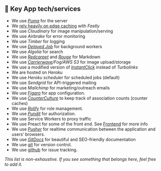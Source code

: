 ## 🔑 Key App tech/services

- We use [_Puma_](https://github.com/puma/puma) for the server
- We [rely heavily on edge caching](https://dev.to/ben/making-devto-insanely-fast) with _Fastly_
- We use _Cloudinary_ for image manipulation/serving
- We use _Airbrake_ for error monitoring
- We use _Timber_ for logging
- We use [_Delayed Job_](https://github.com/collectiveidea/delayed_job) for background workers
- We use _Algolia_ for search
- We use [_Redcarpet_](https://github.com/vmg/redcarpet) and [_Rouge_](https://github.com/jneen/rouge) for Markdown
- We use _[Carrierwave](https://github.com/carrierwaveuploader/carrierwave)/Fog/AWS S3_ for image upload/storage
- We use a modified version of [_InstantClick_](http://instantclick.io/) instead of _Turbolinks_
- We are hosted on _Heroku_
- We use _Heroku scheduler_ for scheduled jobs (default)
- We use _Sendgrid_ for API-triggered mailing
- We use _Mailchimp_ for marketing/outreach emails
- We use [_Figaro_](https://github.com/laserlemon/figaro) for app configuration.
- We use [_CounterCulture_](https://github.com/magnusvk/counter_culture) to keep track of association counts (counter caches)
- We use [_Rolify_](https://github.com/RolifyCommunity/rolify) for role management.
- We use [_Pundit_](https://github.com/varvet/pundit) for authorization.
- We use Service Workers to proxy traffic
- We use Preact for some of the front end. See [Frontend](https://docs.dev.to/frontend/) for more info
- We use [_Pusher_](https://pusher.com) for realtime communication between the application and users’ browsers.
- We use [_GitDocs_](https://gitdocs.netlify.com) for beautiful and SEO-friendly documentation
- We use [git](https://git-scm.com/) for version control.
- We use [github](https://github.com/) for issue tracking.

_This list is non-exhaustive. If you see something that belongs here, feel free to add it._
